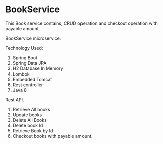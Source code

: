 # BookService
This Book service contains, CRUD operation and checkout operation with payable amount

BookService microservice.

Technology Used:
1) Spring Boot
2) Spring Data JPA
3) H2 Database In Memory  
4) Lombok
5) Embedded Tomcat
6) Rest controller
7) Java 8

Rest API.
1) Retrieve All books
2) Update books
3) Delete All Books
4) Delete book Id
5) Retrieve Book by Id
6) Checkout books with payable amount.
